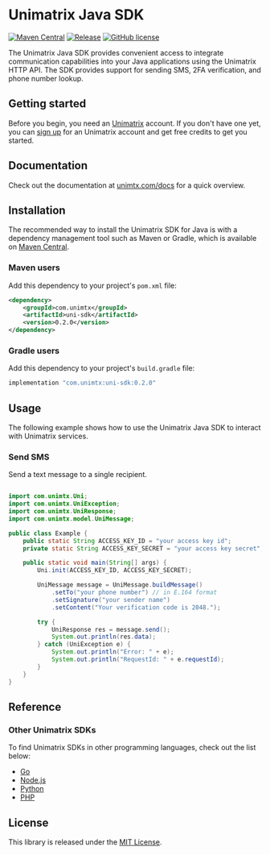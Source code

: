 # Unimatrix Java SDK

[![Maven Central](https://img.shields.io/maven-central/v/com.unimtx/uni-sdk.svg)](https://mvnrepository.com/artifact/com.unimtx/uni-sdk) [![Release](https://img.shields.io/github/release/unimtx/uni-java-sdk.svg)](https://github.com/unimtx/uni-java-sdk/releases/latest) [![GitHub license](https://img.shields.io/badge/license-MIT-brightgreen.svg)](https://github.com/unimtx/uni-java-sdk/blob/main/LICENSE)

The Unimatrix Java SDK provides convenient access to integrate communication capabilities into your Java applications using the Unimatrix HTTP API. The SDK provides support for sending SMS, 2FA verification, and phone number lookup.

## Getting started

Before you begin, you need an [Unimatrix](https://www.unimtx.com/) account. If you don't have one yet, you can [sign up](https://www.unimtx.com/signup?s=java.sdk.gh) for an Unimatrix account and get free credits to get you started.

## Documentation

Check out the documentation at [unimtx.com/docs](https://www.unimtx.com/docs) for a quick overview.

## Installation

The recommended way to install the Unimatrix SDK for Java is with a dependency management tool such as Maven or Gradle, which is available on [Maven Central](https://mvnrepository.com/artifact/com.unimtx/uni-sdk).

### Maven users

Add this dependency to your project's `pom.xml` file:

```xml
<dependency>
    <groupId>com.unimtx</groupId>
    <artifactId>uni-sdk</artifactId>
    <version>0.2.0</version>
</dependency>
```

### Gradle users

Add this dependency to your project's `build.gradle` file:

```bash
implementation "com.unimtx:uni-sdk:0.2.0"
```

## Usage

The following example shows how to use the Unimatrix Java SDK to interact with Unimatrix services.

### Send SMS

Send a text message to a single recipient.

```java

import com.unimtx.Uni;
import com.unimtx.UniException;
import com.unimtx.UniResponse;
import com.unimtx.model.UniMessage;

public class Example {
    public static String ACCESS_KEY_ID = "your access key id";
    private static String ACCESS_KEY_SECRET = "your access key secret";

    public static void main(String[] args) {
        Uni.init(ACCESS_KEY_ID, ACCESS_KEY_SECRET);

        UniMessage message = UniMessage.buildMessage()
            .setTo("your phone number") // in E.164 format
            .setSignature("your sender name")
            .setContent("Your verification code is 2048.");

        try {
            UniResponse res = message.send();
            System.out.println(res.data);
        } catch (UniException e) {
            System.out.println("Error: " + e);
            System.out.println("RequestId: " + e.requestId);
        }
    }
}

```

## Reference

### Other Unimatrix SDKs

To find Unimatrix SDKs in other programming languages, check out the list below:

- [Go](https://github.com/unimtx/uni-go-sdk)
- [Node.js](https://github.com/unimtx/uni-node-sdk)
- [Python](https://github.com/unimtx/uni-python-sdk)
- [PHP](https://github.com/unimtx/uni-php-sdk/)

## License

This library is released under the [MIT License](https://github.com/unimtx/uni-java-sdk/blob/main/LICENSE).
